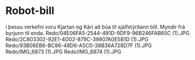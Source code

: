 # Robot-bill
í þessu verkefni voru Kjartan og Kári að búa til sjálfstýrðann bíll.
Myndir frá byrjunn til enda.
Redo/04E06FA5-2544-491D-9DF9-96B246FAB65C (1).JPG
Redo/2C803302-92E1-4D02-879C-39807A0E5B1D (1).JPG
Redo/93B08EB6-BC96-48D6-A5C0-38B36A728D7F (1).JPG
Redo/IMG_6873 (1).JPG
Redo/IMG_6874 (1).JPG

